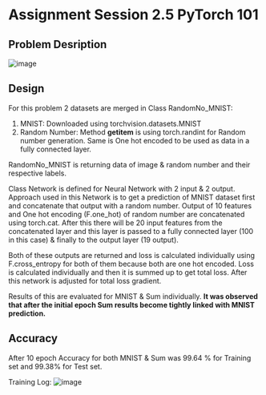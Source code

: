 # Assignment Session 2.5 PyTorch 101 

## Problem Desription

![image](https://user-images.githubusercontent.com/120099863/209846784-f75aaa07-2b7c-48b7-9345-141f5fb51aeb.png)

## Design
For this problem 2 datasets are merged in Class RandomNo_MNIST:
1. MNIST: Downloaded using torchvision.datasets.MNIST
2. Random Number: Method __getitem__ is using torch.randint for Random number generation. Same is One hot encoded to be used as data in a fully connected layer.

RandomNo_MNIST is returning data of image & random number and their respective labels.

Class Network is defined for Neural Network with 2 input & 2 output. Approach used in this Network is to get a prediction of MNIST dataset first and concatenate that output with a random number. Output of 10 features and One hot encoding (F.one_hot) of random number are concatenated using torch.cat. After this there will be 20 input features from the concatenated layer and this layer is passed to a fully connected layer (100 in this case) & finally to the output layer (19 output).

Both of these outputs are returned and loss is calculated individually using F.cross_entropy for both of them because both are one hot encoded. Loss is calculated individually and then it is summed up to get total loss. After this network is adjusted for total loss gradient.

Results of this are evaluated for MNIST & Sum individually. <b>It was observed that after the initial epoch Sum results become tightly linked with MNIST prediction.</b>

## Accuracy
After 10 epoch Accuracy for both MNIST & Sum was 99.64 % for Training set and 99.38% for Test set.

Training Log:
![image](https://user-images.githubusercontent.com/120099863/209949828-926cc51b-0b28-4032-8c7c-d9480c804f13.png)



